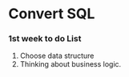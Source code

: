 # Convert SQL

### 1st week to do List
1. Choose data structure
2. Thinking about business logic.
 
